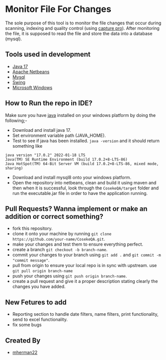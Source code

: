 # Monitor File For Changes
The sole purpose of this tool is to monitor the file changes that occur during scanning, indexing and quality control (using [capture pro](https://www.alarisworld.com/en-us/solutions/software/document-scanning-software/capture-pro-software)). 
After monitoring the file, it is supposed to read the file and store the data into a database (mysql). 

## Tools used in development
- [Java 17](https://www.oracle.com/java/technologies/javase/jdk17-archive-downloads.html)
- [Apache Netbeans](https://netbeans.apache.org/)
- [Mysql](https://www.mysql.com/)
- [Swing](https://en.wikipedia.org/wiki/Swing_(Java))
- [Microsoft Windows](https://www.microsoft.com/software-download/windows10)

## How to Run the repo in IDE?
Make sure you have [java](https://www.oracle.com/java/) installed on your windows platform by doing the following;-
- Download and install java 17.
- Set environment variable path (JAVA_HOME).
- Test to see if java has been installed. `java -version` and it should return something like
```
java version "17.0.2" 2022-01-18 LTS
Java(TM) SE Runtime Environment (build 17.0.2+8-LTS-86)
Java HotSpot(TM) 64-Bit Server VM (build 17.0.2+8-LTS-86, mixed mode, sharing)
```
- Download and install mysql8 onto your windows platform.
- Open the repository into netbeans, clean and build it using maven and then when it is successful, look through the `CosekeQA/target` folder and run the executable.jar file in order to have the application running.

## Pull Requests? Wanna implement or make an addition or correct something?
- fork this repository.
- clone it onto your machine by running `git clone https://github.com/your-name/CosekeQA.git`.
- make your changes and test them to ensure everything perfect.
- create a branch `git checkout -b branch-name`.
- commit your changes to your branch using `git add .` and  `git commit -m "commit message"`.
- pull from origin to ensure your local repo is in sync with upstream. use `git pull origin branch-name`
- push your changes using `git push origin branch-name`.
- create a pull request and give it a proper description stating clearly the changes you have added.

## New Fetures to add
- Reporting section to handle date filters, name filters, print functionality, send to excel functionality.
- fix some bugs

## Created By
- [mherman22](https://github.com/mherman22)
